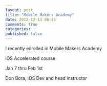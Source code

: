 ```yaml
---
layout: post
title: "Mobile Makers Academy"
date: 2012-12-13 06:45
comments: true
categories: 
published: false
---
```


I recently enrolled in Mobile Makers Academy

iOS Accelerated course

Jan 7 thru Feb 1st

Don Bora, iOS Dev and head instructor


